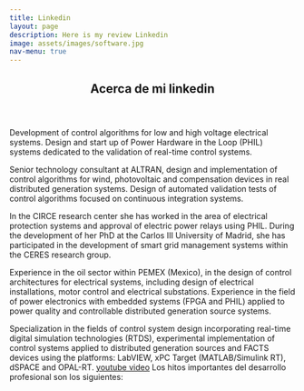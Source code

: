 ```yaml
---
title: Linkedin
layout: page
description: Here is my review Linkedin
image: assets/images/software.jpg
nav-menu: true
---
```

<!---->

<section id="one">
	<div id="main" class="alt"></div>
 	<div class="inner"><header class="major"> 	<h1>Acerca de mi linkedin</h1> </header></div>
	<div class="inner">
	<p>
Development of control algorithms for low and high voltage electrical systems. Design and start up of Power Hardware in the Loop (PHIL) systems dedicated to the validation of real-time control systems.

Senior technology consultant at ALTRAN, design and implementation of control algorithms for wind, photovoltaic and compensation devices in real distributed generation systems. Design of automated validation tests of control algorithms focused on continuous integration systems.

In the CIRCE research center she has worked in the area of ​​electrical protection systems and approval of electric power relays using PHIL. During the development of her PhD at the Carlos III University of Madrid, she has participated in the development of smart grid management systems within the CERES research group.

Experience in the oil sector within PEMEX (Mexico), in the design of control architectures for electrical systems, including design of electrical installations, motor control and electrical substations. Experience in the field of power electronics with embedded systems (FPGA and PHIL) applied to power quality and controllable distributed generation source systems.

Specialization in the fields of control system design incorporating real-time digital simulation technologies (RTDS), experimental implementation of control systems applied to distributed generation sources and FACTS devices using the platforms: LabVIEW, xPC Target (MATLAB/Simulink RT), dSPACE and OPAL-RT. 
[youtube video](https://www.youtube.com/watch?v=BrmqyVuyegc)
Los hitos importantes del desarrollo profesional son los siguientes:
</p>
</div>
</section>
